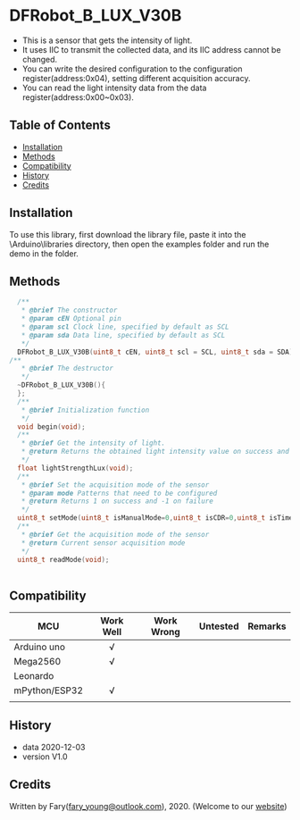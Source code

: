 # DFRobot_B_LUX_V30B
- This is a sensor that gets the intensity of light.
- It uses IIC to transmit the collected data, and its IIC address cannot be changed.
- You can write the desired configuration to the configuration register(address:0x04), setting different acquisition accuracy.
- You can read the light intensity data from the data register(address:0x00~0x03).

## Table of Contents

* [Installation](#installation)
* [Methods](#methods)
* [Compatibility](#compatibility)
* [History](#history)
* [Credits](#credits)

## Installation

To use this library, first download the library file, paste it into the \Arduino\libraries directory, then open the examples folder and run the demo in the folder.

## Methods

```C++
  /**
   * @brief The constructor
   * @param cEN Optional pin
   * @param scl Clock line, specified by default as SCL
   * @param sda Data line, specified by default as SCL
   */
  DFRobot_B_LUX_V30B(uint8_t cEN, uint8_t scl = SCL, uint8_t sda = SDA);
/**
   * @brief The destructor
   */
  ~DFRobot_B_LUX_V30B(){
  };
  /**
   * @brief Initialization function
   */
  void begin(void);
  /**
   * @brief Get the intensity of light.
   * @return Returns the obtained light intensity value on success and -1 on failure
   */
  float lightStrengthLux(void);
  /**
   * @brief Set the acquisition mode of the sensor
   * @param mode Patterns that need to be configured
   * @return Returns 1 on success and -1 on failure
   */
  uint8_t setMode(uint8_t isManualMode=0,uint8_t isCDR=0,uint8_t isTime=0);
  /**
   * @brief Get the acquisition mode of the sensor
   * @return Current sensor acquisition mode
   */
  uint8_t readMode(void);
  
```

## Compatibility

| MCU           | Work Well | Work Wrong | Untested | Remarks |
| ------------- | :-------: | :--------: | :------: | ------- |
| Arduino uno   |     √     |            |          |         |
| Mega2560      |     √     |            |          |         |
| Leonardo      |           |            |          |         |
| mPython/ESP32 |     √     |            |          |         |
|               |           |            |          |         |


## History

- data 2020-12-03
- version V1.0


## Credits

Written by Fary(fary_young@outlook.com), 2020. (Welcome to our [website](https://www.dfrobot.com/))

